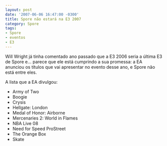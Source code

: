 ```yaml
---
layout: post
date: '2007-06-06 16:47:00 -0300'
title: Spore não estará na E3 2007
category: Spore
tags:
- Spore
- eventos
- E3
---
```

Will Wright já tinha comentado ano passado que a E3 2006 seria a última E3 de Spore e… parece que ele está cumprindo a sua promessa: a EA anunciou os títulos que vai apresentar no evento desse ano, e Spore não está entre eles.

A lista que a EA divulgou:

- Army of Two
- Boogie
- Crysis
- Hellgate: London
- Medal of Honor: Airborne
- Mercenaries 2: World in Flames
- NBA Live 08
- Need for Speed ProStreet
- The Orange Box
- Skate
